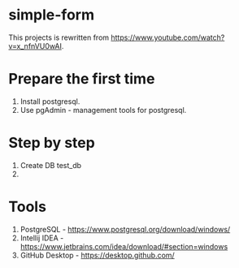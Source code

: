 # simple-form

This projects is rewritten from https://www.youtube.com/watch?v=x_nfnVU0wAI.

# Prepare the first time

1. Install postgresql.
2. Use pgAdmin - management tools for postgresql.

# Step by step
1. Create DB test_db
2.

# Tools
1. PostgreSQL - https://www.postgresql.org/download/windows/
2. Intellij IDEA - https://www.jetbrains.com/idea/download/#section=windows
3. GitHub Desktop - https://desktop.github.com/
